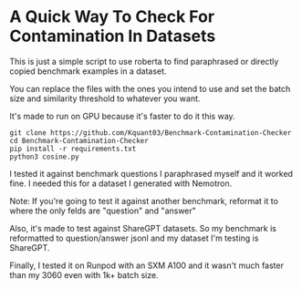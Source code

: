 # A Quick Way To Check For Contamination In Datasets

This is just a simple script to use roberta to find paraphrased or directly copied benchmark examples in a dataset.

You can replace the files with the ones you intend to use and set the batch size and similarity threshold to whatever you want.

It's made to run on GPU because it's faster to do it this way.

```
git clone https://github.com/Kquant03/Benchmark-Contamination-Checker
cd Benchmark-Contamination-Checker
pip install -r requirements.txt
python3 cosine.py
```

I tested it against benchmark questions I paraphrased myself and it worked fine. I needed this for a dataset I generated with Nemotron.

Note: If you're going to test it against another benchmark, reformat it to where the only felds are "question" and "answer"

Also, it's made to test against ShareGPT datasets. So my benchmark is reformatted to question/answer jsonl and my dataset I'm testing is ShareGPT.

Finally, I tested it on Runpod with an SXM A100 and it wasn't much faster than my 3060 even with 1k+ batch size.
